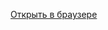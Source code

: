 [Открыть в браузере](https://rawcdn.githack.com/MikkyMeow/skillUp/69e3914ce91964fdd00078b1a89dcde2b7ed6349/index.html)